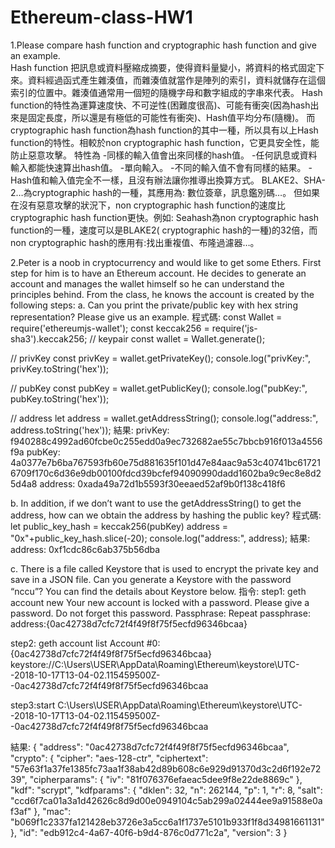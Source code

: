 # Ethereum-class-HW1
1.Please compare hash function and cryptographic hash function and give an example.<br>
Hash function 把訊息或資料壓縮成摘要，使得資料量變小，將資料的格式固定下來。資料經過函式產生雜湊值，而雜湊值就當作是陣列的索引，資料就儲存在這個索引的位置中。雜湊值通常用一個短的隨機字母和數字組成的字串來代表。
Hash function的特性為運算速度快、不可逆性(困難度很高)、可能有衝突(因為hash出來是固定長度，所以還是有極低的可能性有衝突)、Hash值平均分布(隨機)。
而cryptographic hash function為hash function的其中一種，所以具有以上Hash function的特性。相較於non cryptographic hash function，它更具安全性，能防止惡意攻擊。
特性為
-同樣的輸入值會出來同樣的hash值。
-任何訊息或資料輸入都能快速算出hash值。
-單向輸入。
-不同的輸入值不會有同樣的結果。
-Hash值和輸入值完全不一樣，且沒有辦法讓你推導出換算方式。
BLAKE2、SHA-2…為cryptographic hash的一種，其應用為: 數位簽章，訊息鑑別碼…。
但如果在沒有惡意攻擊的狀況下，non cryptographic hash function的速度比cryptographic hash function更快。例如: Seahash為non cryptographic hash function的一種，速度可以是BLAKE2( cryptographic hash的一種)的32倍，而non cryptographic hash的應用有:找出重複值、布隆過濾器…。

2.Peter is a noob in cryptocurrency and would like to get some Ethers. First step for him is to have an Ethereum account. He decides to generate an account and manages the wallet himself so he can understand the principles behind. From the class, he knows the account is created by the following steps:
a. Can you print the private/public key with hex string representation? Please give us an example.
程式碼:
const Wallet = require('ethereumjs-wallet');
const keccak256 = require('js-sha3').keccak256;
// keypair
const wallet = Wallet.generate();
 
// privKey
const privKey = wallet.getPrivateKey();
console.log("privKey:", privKey.toString('hex'));
 
// pubKey
const pubKey = wallet.getPublicKey();
console.log("pubKey:", pubKey.toString('hex'));

// address
let address = wallet.getAddressString();
console.log("address:", address.toString('hex'));
結果:
privKey: 
f940288c4992ad60fcbe0c255edd0a9ec732682ae55c7bbcb916f013a4556f9a
pubKey: 
4a0377e7b6ba767593fb60e75d881635f101d47e84aac9a53c40741bc617216709f170c6d36e9db00100fdcd39bcfef94090990dadd1602ba9c9ec8e8d25d4a8
address: 
0xada49a72d1b5593f30eeaed52af9b0f138c418f6

b. In addition, if we don’t want to use the getAddressString() to get the address, how can we obtain the address by hashing the public key?
程式碼:
let public_key_hash = keccak256(pubKey)
address = "0x"+public_key_hash.slice(-20);
console.log("address:", address);
結果:
address: 0xf1cdc86c6ab375b56dba

c. There is a file called Keystore that is used to encrypt the private key and save in a JSON file. Can you generate a Keystore with the password “nccu”? You can find the details about Keystore below.
指令:
step1: geth account new
Your new account is locked with a password. Please give a password. Do not forget this password.
Passphrase:
Repeat passphrase: 
address:{0ac42738d7cfc72f4f49f8f75f5ecfd96346bcaa}

step2: geth account list
Account #0: {0ac42738d7cfc72f4f49f8f75f5ecfd96346bcaa} keystore://C:\Users\USER\AppData\Roaming\Ethereum\keystore\UTC--2018-10-17T13-04-02.115459500Z--0ac42738d7cfc72f4f49f8f75f5ecfd96346bcaa

step3:start C:\Users\USER\AppData\Roaming\Ethereum\keystore\UTC--2018-10-17T13-04-02.115459500Z--0ac42738d7cfc72f4f49f8f75f5ecfd96346bcaa

結果:
{
	"address": "0ac42738d7cfc72f4f49f8f75f5ecfd96346bcaa",
	"crypto": {
		"cipher": "aes-128-ctr",
		"ciphertext": "57e63f1a37fe1385fc73aa1f38ab42d89b608c6e929d91370d3c2d6f192e7239",
		"cipherparams": {
			"iv": "81f076376efaeac5dee9f8e22de8869c"
		},
		"kdf": "scrypt",
		"kdfparams": {
			"dklen": 32,
			"n": 262144,
			"p": 1,
			"r": 8,
			"salt": "ccd6f7ca01a3a1d42626c8d9d00e0949104c5ab299a02444ee9a91588e0af3af"
		},
		"mac": "b069f1c2337fa121428eb3726e3a5cc6a1f1737e5101b933f1f8d34981661131"
	},
	"id": "edb912c4-4a67-40f6-b9d4-876c0d771c2a",
	"version": 3
}

